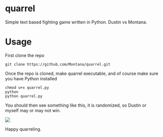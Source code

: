 # quarrel
Simple text based fighting game written in Python. Dustin vs Montana.
# Usage

First clone the repo

```
git clone https://github.com/Montana/quarrel.git
```

Once the repo is cloned, make quarrel executable, and of course make sure you have Python installed
```
chmod u+x quarrel.py 
python
python quarrel.py
```

You should then see something like this, it is randomized, so Dustin or myself may or may not win. 

<img src="http://www.grapesoda.org/quarrel.png"/> 

Happy quarreling. 
